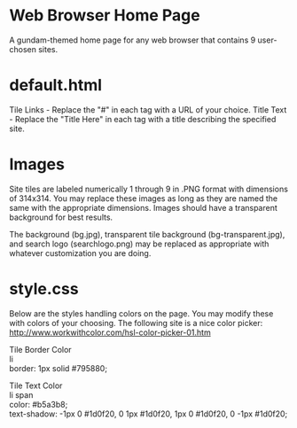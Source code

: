 Web Browser Home Page
===========

A gundam-themed home page for any web browser that contains 9 user-chosen sites.

default.html
===========
Tile Links - Replace the "#" in each <a> tag with a URL of your choice. 
Title Text - Replace the "Title Here" in each <span> tag with a title describing the specified site.

Images
===========
Site tiles are labeled numerically 1 through 9 in .PNG format with dimensions of 314x314. You may replace these images as long as they are named the same with the appropriate dimensions. Images should have a transparent background for best results.

The background (bg.jpg), transparent tile background (bg-transparent.jpg), and search logo (searchlogo.png) may be replaced as appropriate with whatever customization you are doing.

style.css
===========
Below are the styles handling colors on the page. You may modify these with colors of your choosing. The following site is a nice color picker: http://www.workwithcolor.com/hsl-color-picker-01.htm

Tile Border Color<br/>
  li <br/>
    border: 1px solid #795880;<br/>
    
Tile Text Color<br/>
  li span<br/>
    color: #b5a3b8;<br/>
    text-shadow: -1px 0 #1d0f20, 0 1px #1d0f20, 1px 0 #1d0f20, 0 -1px #1d0f20;<br/>
